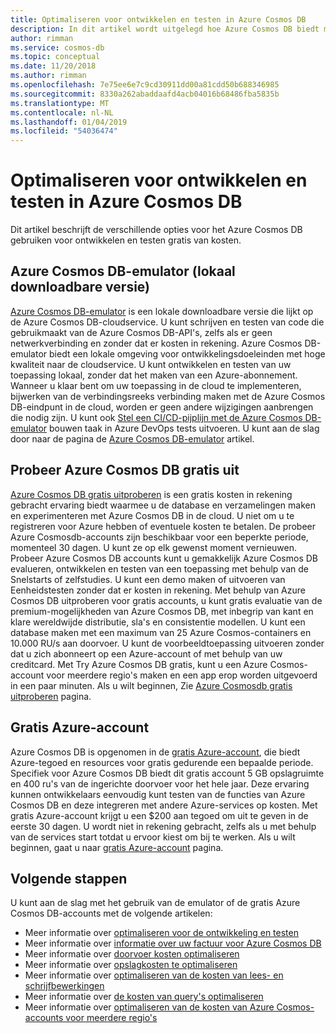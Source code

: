 ```yaml
---
title: Optimaliseren voor ontwikkelen en testen in Azure Cosmos DB
description: In dit artikel wordt uitgelegd hoe Azure Cosmos DB biedt meerdere opties voor het ontwikkelen en testen van de service gratis.
author: rimman
ms.service: cosmos-db
ms.topic: conceptual
ms.date: 11/20/2018
ms.author: rimman
ms.openlocfilehash: 7e75ee6e7c9cd30911dd00a81cdd50b688346985
ms.sourcegitcommit: 8330a262abaddaafd4acb04016b68486fba5835b
ms.translationtype: MT
ms.contentlocale: nl-NL
ms.lasthandoff: 01/04/2019
ms.locfileid: "54036474"
---
```

# <a name="optimizing-for-development-and-testing-in-azure-cosmos-db"></a>Optimaliseren voor ontwikkelen en testen in Azure Cosmos DB

Dit artikel beschrijft de verschillende opties voor het Azure Cosmos DB gebruiken voor ontwikkelen en testen gratis van kosten.

## <a name="azure-cosmos-db-emulator-locally-downloadable-version"></a>Azure Cosmos DB-emulator (lokaal downloadbare versie)

[Azure Cosmos DB-emulator](local-emulator.md) is een lokale downloadbare versie die lijkt op de Azure Cosmos DB-cloudservice. U kunt schrijven en testen van code die gebruikmaakt van de Azure Cosmos DB-API's, zelfs als er geen netwerkverbinding en zonder dat er kosten in rekening. Azure Cosmos DB-emulator biedt een lokale omgeving voor ontwikkelingsdoeleinden met hoge kwaliteit naar de cloudservice. U kunt ontwikkelen en testen van uw toepassing lokaal, zonder dat het maken van een Azure-abonnement. Wanneer u klaar bent om uw toepassing in de cloud te implementeren, bijwerken van de verbindingsreeks verbinding maken met de Azure Cosmos DB-eindpunt in de cloud, worden er geen andere wijzigingen aanbrengen die nodig zijn. U kunt ook [Stel een CI/CD-pijplijn met de Azure Cosmos DB-emulator](tutorial-setup-ci-cd.md) bouwen taak in Azure DevOps tests uitvoeren. U kunt aan de slag door naar de pagina de [Azure Cosmos DB-emulator](local-emulator.md) artikel.

## <a name="try-azure-cosmos-db-for-free"></a>Probeer Azure Cosmos DB gratis uit

[Azure Cosmos DB gratis uitproberen](https://azure.microsoft.com/try/cosmosdb/) is een gratis kosten in rekening gebracht ervaring biedt waarmee u de database en verzamelingen maken en experimenteren met Azure Cosmos DB in de cloud. U niet om u te registreren voor Azure hebben of eventuele kosten te betalen. De probeer Azure Cosmosdb-accounts zijn beschikbaar voor een beperkte periode, momenteel 30 dagen. U kunt ze op elk gewenst moment vernieuwen. Probeer Azure Cosmos DB accounts kunt u gemakkelijk Azure Cosmos DB evalueren, ontwikkelen en testen van een toepassing met behulp van de Snelstarts of zelfstudies. U kunt een demo maken of uitvoeren van Eenheidstesten zonder dat er kosten in rekening. Met behulp van Azure Cosmos DB uitproberen voor gratis accounts, u kunt gratis evaluatie van de premium-mogelijkheden van Azure Cosmos DB, met inbegrip van kant en klare wereldwijde distributie, sla's en consistentie modellen. U kunt een database maken met een maximum van 25 Azure Cosmos-containers en 10.000 RU/s aan doorvoer. U kunt de voorbeeldtoepassing uitvoeren zonder dat u zich abonneert op een Azure-account of met behulp van uw creditcard. Met Try Azure Cosmos DB gratis, kunt u een Azure Cosmos-account voor meerdere regio's maken en een app erop worden uitgevoerd in een paar minuten. Als u wilt beginnen, Zie [Azure Cosmosdb gratis uitproberen](https://azure.microsoft.com/try/cosmosdb/) pagina.

## <a name="azure-free-account"></a>Gratis Azure-account

Azure Cosmos DB is opgenomen in de [gratis Azure-account](https://azure.microsoft.com/free), die biedt Azure-tegoed en resources voor gratis gedurende een bepaalde periode. Specifiek voor Azure Cosmos DB biedt dit gratis account 5 GB opslagruimte en 400 ru's van de ingerichte doorvoer voor het hele jaar. Deze ervaring kunnen ontwikkelaars eenvoudig kunt testen van de functies van Azure Cosmos DB en deze integreren met andere Azure-services op kosten. Met gratis Azure-account krijgt u een $200 aan tegoed om uit te geven in de eerste 30 dagen. U wordt niet in rekening gebracht, zelfs als u met behulp van de services start totdat u ervoor kiest om bij te werken. Als u wilt beginnen, gaat u naar [gratis Azure-account](https://azure.microsoft.com/free) pagina.

## <a name="next-steps"></a>Volgende stappen

U kunt aan de slag met het gebruik van de emulator of de gratis Azure Cosmos DB-accounts met de volgende artikelen:

* Meer informatie over [optimaliseren voor de ontwikkeling en testen](optimize-dev-test.md)
* Meer informatie over [informatie over uw factuur voor Azure Cosmos DB](understand-your-bill.md)
* Meer informatie over [doorvoer kosten optimaliseren](optimize-cost-throughput.md)
* Meer informatie over [opslagkosten te optimaliseren](optimize-cost-storage.md)
* Meer informatie over [optimaliseren van de kosten van lees- en schrijfbewerkingen](optimize-cost-reads-writes.md)
* Meer informatie over [de kosten van query's optimaliseren](optimize-cost-queries.md)
* Meer informatie over [optimaliseren van de kosten van Azure Cosmos-accounts voor meerdere regio's](optimize-cost-regions.md)

